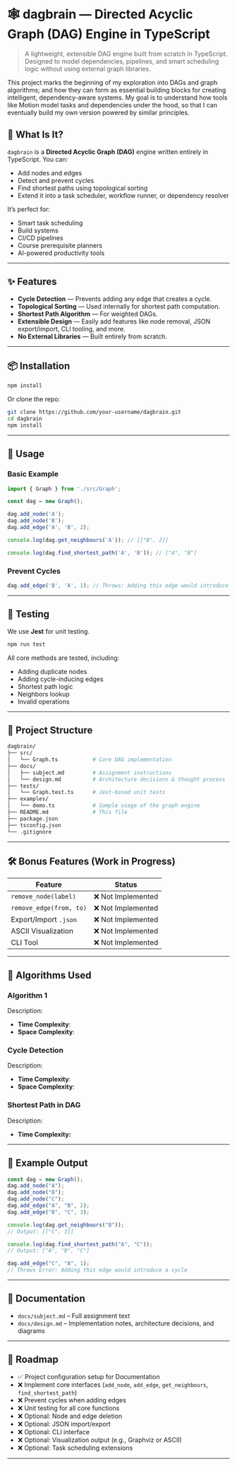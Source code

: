 # 🕸️ dagbrain — Directed Acyclic Graph (DAG) Engine in TypeScript

> A lightweight, extensible DAG engine built from scratch in TypeScript. Designed to model dependencies, pipelines, and smart scheduling logic without using external graph libraries.

This project marks the beginning of my exploration into DAGs and graph algorithms; and how they can form as essential building blocks for creating intelligent, dependency-aware systems. My goal is to understand how tools like Motion model tasks and dependencies under the hood, so that I can eventually build my own version powered by similar principles.

## 🧠 What Is It?

`dagbrain` is a **Directed Acyclic Graph (DAG)** engine written entirely in TypeScript. You can:

- Add nodes and edges
- Detect and prevent cycles
- Find shortest paths using topological sorting
- Extend it into a task scheduler, workflow runner, or dependency resolver

It’s perfect for:

- Smart task scheduling
- Build systems
- CI/CD pipelines
- Course prerequisite planners
- AI-powered productivity tools

---

## ✨ Features

- **Cycle Detection** — Prevents adding any edge that creates a cycle.
- **Topological Sorting** — Used internally for shortest path computation.
- **Shortest Path Algorithm** — For weighted DAGs.
- **Extensible Design** — Easily add features like node removal, JSON export/import, CLI tooling, and more.
- **No External Libraries** — Built entirely from scratch.

---

## 📦 Installation

```bash
npm install
```

Or clone the repo:

```bash
git clone https://github.com/your-username/dagbrain.git
cd dagbrain
npm install
```

---

## 🚀 Usage

### Basic Example

```ts
import { Graph } from './src/Graph';

const dag = new Graph();

dag.add_node('A');
dag.add_node('B');
dag.add_edge('A', 'B', 2);

console.log(dag.get_neighbours('A')); // [["B", 2]]

console.log(dag.find_shortest_path('A', 'B')); // ["A", "B"]
```

### Prevent Cycles

```ts
dag.add_edge('B', 'A', 1); // Throws: Adding this edge would introduce a cycle
```

---

## 🧪 Testing

We use **Jest** for unit testing.

```bash
npm run test
```

All core methods are tested, including:

- Adding duplicate nodes
- Adding cycle-inducing edges
- Shortest path logic
- Neighbors lookup
- Invalid operations

---

## 📁 Project Structure

```bash
dagbrain/
├── src/
│   └── Graph.ts           # Core DAG implementation
├── docs/
│   ├── subject.md         # Assignment instructions
│   └── design.md          # Architecture decisions & thought process
├── tests/
│   └── Graph.test.ts      # Jest-based unit tests
├── examples/
│   └── demo.ts            # Sample usage of the graph engine
├── README.md              # This file
├── package.json
├── tsconfig.json
└── .gitignore
```

---

## 🛠️ Bonus Features (Work in Progress)

| Feature | Status |
|--------|--------|
| `remove_node(label)` | ❌ Not Implemented |
| `remove_edge(from, to)` | ❌ Not Implemented |
| Export/Import `.json` | ❌ Not Implemented |
| ASCII Visualization | ❌ Not Implemented |
| CLI Tool | ❌ Not Implemented |

---

## 🧮 Algorithms Used

### Algorithm 1

Description:

- **Time Complexity**:
- **Space Complexity**:

### Cycle Detection

Description:

- **Time Complexity**:
- **Space Complexity**:

### Shortest Path in DAG

Description:

- **Time Complexity:**

---

## 🧪 Example Output

```ts
const dag = new Graph();
dag.add_node("A");
dag.add_node("B");
dag.add_node("C");
dag.add_edge("A", "B", 2);
dag.add_edge("B", "C", 3);

console.log(dag.get_neighbours("B"));
// Output: [["C", 3]]

console.log(dag.find_shortest_path("A", "C"));
// Output: ["A", "B", "C"]

dag.add_edge("C", "A", 1);
// Throws Error: Adding this edge would introduce a cycle
```

---

## 📝 Documentation

- `docs/subject.md` – Full assignment text
- `docs/design.md` – Implementation notes, architecture decisions, and diagrams

---

## 🔬 Roadmap

- ✅ Project configuration setup for Documentation
- ❌  Implement core interfaces (`add_node`, `add_edge`, `get_neighbours`, `find_shortest_path`)
- ❌  Prevent cycles when adding edges
- ❌  Unit testing for all core functions
- ❌ Optional: Node and edge deletion
- ❌ Optional: JSON import/export
- ❌ Optional: CLI interface
- ❌ Optional: Visualization output (e.g., Graphviz or ASCII)
- ❌ Optional: Task scheduling extensions

---
